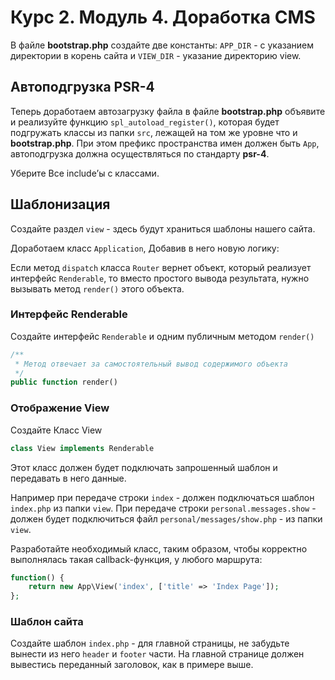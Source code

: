 # Курс 2. Модуль 4. Доработка CMS
В файле **bootstrap.php** создайте две константы: `APP_DIR` - с указанием директории в корень сайта и `VIEW_DIR` - указание директорию view.

## Автоподгрузка PSR-4
Теперь доработаем автозагрузку файла в файле **bootstrap.php** объявите и реализуйте функцию `spl_autoload_register()`, которая будет подгружать классы из папки `src`, лежащей на том же уровне что и **bootstrap.php**.
При этом префикс пространства имен должен быть `App`, автоподгрузка должна осуществляться по стандарту **psr-4**.

Уберите Все include’ы с классами.

## Шаблонизация
Создайте раздел `view` - здесь будут храниться шаблоны нашего сайта.

Доработаем класс `Application`, Добавив в него новую логику:

Если метод `dispatch` класса `Router` вернет объект, который реализует интерфейс `Renderable`, то вместо простого вывода результата, нужно вызывать метод `render()` этого объекта.

### Интерфейс Renderable
Создайте интерфейс `Renderable` и одним публичным методом `render()`

```php
/**
 * Метод отвечает за самостоятельный вывод содержимого объекта
 */
public function render()
```

### Отображение View
Создайте Класс View 
```php
class View implements Renderable
```
Этот класс должен будет подключать запрошенный шаблон и передавать в него данные.

Например при передаче строки `index` - должен подключаться шаблон `index.php` из папки `view`.
При передаче строки `personal.messages.show` - должен будет подключиться файл `personal/messages/show.php` - из папки `view`.

Разработайте необходимый класс, таким образом, чтобы корректно выполнялась такая callback-функция, у любого маршрута:
```php
function() {
    return new App\View('index', ['title' => 'Index Page']);
};
```

### Шаблон сайта
Создайте шаблон `index.php` - для главной страницы, не забудьте вынести из него `header` и `footer` части.
На главной странице должен вывестись переданный заголовок, как в примере выше. 
